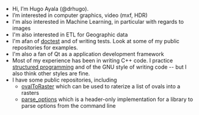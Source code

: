- Hi, I’m Hugo Ayala (@drhugo).
- I’m interested in computer graphics, video (mxf, HDR)
- I'm also interested in Machine Learning, in particular with regards to images
- I'm also interested in ETL for Geographic data
- I'm afan of [doctest](https://github.com/doctest/doctest) and of writing tests.  Look at some of my public repositories for examples.
- I'm also a fan of Qt as a application development framework
- Most of my experience has been in writing C++ code.  I practice [structured programming](https://youtu.be/SFv8Wm2HdNM?si=_OO7xiVI3fI1I8q1) and of the GNU style of writing code -- but I also think other styles are fine.
- I have some public repositories, including
  + [ovalToRaster](https://github.com/drhugo/ovalToRaster) which can be used to raterize a list of ovals into a rasters
  + [parse_options](https://github.com/drhugo/parse_options) which is a header-only implementation for a library to parse options from the command line

<!---
drhugo/drhugo is a ✨ special ✨ repository because its `README.md` (this file) appears on your GitHub profile.
You can click the Preview link to take a look at your changes.
--->
